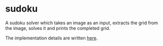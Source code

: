 # sudoku
A sudoku solver which takes an image as an input, extracts the grid from the image, solves it and prints the completed grid.

The implementation details are written [here](https://malreddysid.github.io/computer_vision/2016/07/15/sudoku-solver.html).
